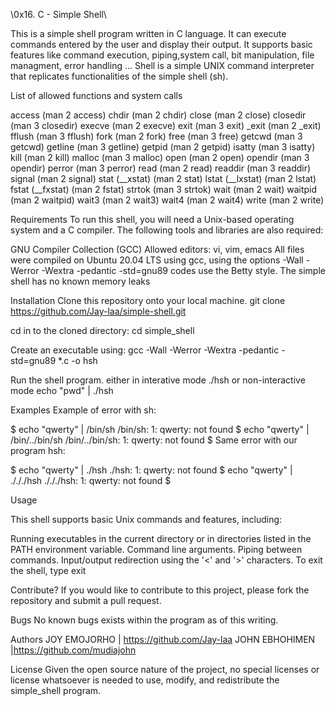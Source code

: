 \\0x16. C - Simple Shell\\

This is a simple shell program written in C language. It can execute commands entered by the user and display their output. It supports basic features like command execution, piping,system call, bit manipulation, file managment, error handling ...
Shell is a simple UNIX command interpreter that replicates functionalities of the simple shell (sh).

List of allowed functions and system calls

access (man 2 access)
chdir (man 2 chdir)
close (man 2 close)
closedir (man 3 closedir)
execve (man 2 execve)
exit (man 3 exit)
_exit (man 2 _exit)
fflush (man 3 fflush)
fork (man 2 fork)
free (man 3 free)
getcwd (man 3 getcwd)
getline (man 3 getline)
getpid (man 2 getpid)
isatty (man 3 isatty)
kill (man 2 kill)
malloc (man 3 malloc)
open (man 2 open)
opendir (man 3 opendir)
perror (man 3 perror)
read (man 2 read)
readdir (man 3 readdir)
signal (man 2 signal)
stat (__xstat) (man 2 stat)
lstat (__lxstat) (man 2 lstat)
fstat (__fxstat) (man 2 fstat)
strtok (man 3 strtok)
wait (man 2 wait)
waitpid (man 2 waitpid)
wait3 (man 2 wait3)
wait4 (man 2 wait4)
write (man 2 write)

Requirements
To run this shell, you will need a Unix-based operating system and a C compiler. The following tools and libraries are also required:

GNU Compiler Collection (GCC)
Allowed editors: vi, vim, emacs
All files were compiled on Ubuntu 20.04 LTS using gcc, using the options -Wall -Werror -Wextra -pedantic -std=gnu89
codes use the Betty style.
The simple shell has no known memory leaks

Installation
Clone this repository onto your local machine.
git clone https://github.com/Jay-laa/simple-shell.git

cd in to the cloned directory: cd simple_shell

Create an executable using:
gcc -Wall -Werror -Wextra -pedantic -std=gnu89 *.c -o hsh

Run the shell program.
either in interative mode ./hsh or non-interactive mode echo "pwd" | ./hsh

Examples
Example of error with sh:

$ echo "qwerty" | /bin/sh
/bin/sh: 1: qwerty: not found
$ echo "qwerty" | /bin/../bin/sh
/bin/../bin/sh: 1: qwerty: not found
$
Same error with our program hsh:

$ echo "qwerty" | ./hsh
./hsh: 1: qwerty: not found
$ echo "qwerty" | ./././hsh
./././hsh: 1: qwerty: not found
$

Usage

This shell supports basic Unix commands and features, including:

Running executables in the current directory or in directories listed in the PATH environment variable.
Command line arguments.
Piping between commands.
Input/output redirection using the '<' and '>' characters.
To exit the shell, type exit

Contribute?
If you would like to contribute to this project, please fork the repository and submit a pull request.

Bugs
No known bugs exists within the program as of this writing.

Authors
JOY EMOJORHO | https://github.com/Jay-laa
JOHN EBHOHIMEN |https://github.com/mudiajohn

License
Given the open source nature of the project, no special licenses or license whatsoever is needed to use, modify, and redistribute the simple_shell program. 
